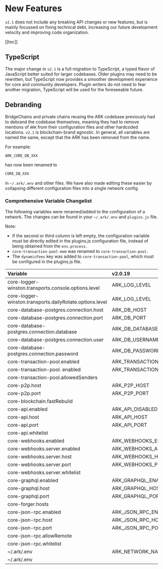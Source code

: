 # New Features

`v2.1` does not include any breaking API changes or new features, but is mainly focussed on fixing technical debt, increasing our future development velocity and improving code organization.

[[toc]]

## TypeScript

The major change in `v2.1` is a full migration to TypeScript, a typed flavor of JavaScript better suited for larger codebases. Older plugins may need to be rewritten, but TypeScript now provides a smoother development experience for core and community developers. Plugin writers do not need to fear another migration, TypeScript will be used for the foreseeable future.

## Debranding

BridgeChains and private chains reusing the ARK codebase previously had to debrand the codebase themselves, meaning they had to remove mentions of `ARK` from their configuration files and other hardcoded locations. `v2.1` is blockchain-brand agnostic. In general, all variables are named the same, except that the ARK has been removed from the name.

For example:

```bash
ARK_CORE_DB_XXX
```

has now been renamed to

```bash
CORE_DB_XXX
```

in `~/.ark/.env` and other files. We have also made editing these easier by collapsing different configuration files into a single network config.

### Comprehensive Variable Changelist

The following variables were renamed/added to the configuration of a network. The changes can be found in your `~/.ark/.env` and `plugins.js` file.

Note:

- If the second or third column is left empty, the configuration variable must be directly edited in the plugins.js configuration file, instead of being obtained from the `env.process`.
- `core-transaction-pool-mem` was renamed to `core-transaction-pool`.
- The `dynamicFees` key was added to `core-transaction-pool`, which must be configured in the plugins.js file.

| Variable                                                 | v2.0.19                             | v2.1                                 | default                                                     |
| :------------------------------------------------------- | :---------------------------------- | :----------------------------------- | :---------------------------------------------------------- |
| core-logger-winston.transports.console.options.level     | ARK_LOG_LEVEL                       | CORE_LOG_LEVEL                       | 'debug'                                                     |
| core-logger-winston.transports.dailyRotate.options.level | ARK_LOG_LEVEL                       | CORE_LOG_LEVEL                       | 'debug'                                                     |
| core-database-postgres.connection.host                   | ARK_DB_HOST                         | CORE_DB_HOST                         | 'localhost'                                                 |
| core-database-postgres.connection.port                   | ARK_DB_PORT                         | CORE_DB_PORT                         | 5432                                                        |
| core-database-postgres.connection.database               | ARK_DB_DATABASE                     | CORE_DB_DATABASE                     | ${process.env.CORE_TOKEN}\_${process.env.CORE_NETWORK_NAME} |
| core-database-postgres.connection.user                   | ARK_DB_USERNAME                     | CORE_DB_USERNAME                     | 'ark'                                                       |
| core-database-postgres.connection.password               | ARK_DB_PASSWORD                     | CORE_DB_PASSWORD                     | 'password'                                                  |
| core-transaction-pool.enabled                            | ARK_TRANSACTION_POOL_DISABLED       | CORE_TRANSACTION_POOL_DISABLED       | true                                                        |
| core-transaction-pool. enabled                           | ARK_TRANSACTION_POOL_MAX_PER_SENDER | CORE_TRANSACTION_POOL_MAX_PER_SENDER | 300                                                         |
| core-transaction-pool.allowedSenders                     |                                     |                                      | []                                                          |
| core-p2p.host                                            | ARK_P2P_HOST                        | CORE_P2P_HOST                        | "0.0.0.0"                                                   |
| core-p2p.port                                            | ARK_P2P_PORT                        | CORE_P2P_PORT                        | 4001                                                        |
| core-blockchain.fastRebuild                              |                                     |                                      | false                                                       |
| core-api.enabled                                         | ARK_API_DISABLED                    | CORE_API_DISABLED                    | true                                                        |
| core-api.host                                            | ARK_API_HOST                        | CORE_API_HOST                        | "0.0.0.0"                                                   |
| core-api.port                                            | ARK_API_PORT                        | CORE_API_PORT                        | 4003                                                        |
| core-api.whitelist                                       |                                     |                                      | ['*']                                                       |
| core-webhooks.enabled                                    | ARK_WEBHOOKS_ENABLED                | CORE_WEBHOOKS_ENABLED                | false                                                       |
| core-webhooks.server.enabled                             | ARK_WEBHOOKS_API_ENABLED            | CORE_WEBHOOKS_API_ENABLED            | false                                                       |
| core-webhooks.server.host                                | ARK_WEBHOOKS_HOST                   | CORE_WEBHOOKS_HOST                   | '0.0.0.0'                                                   |
| core-webhooks.server.port                                | ARK_WEBHOOKS_PORT                   | CORE_WEBHOOKS_PORT                   | 4004                                                        |
| core-webhooks.server.whitelist                           |                                     |                                      | ["127.0.0.1", "::ffff:127.0.0.1"]                           |
| core-graphql.enabled                                     | ARK_GRAPHQL_ENABLED                 | CORE_GRAPHQL_ENABLED                 | false                                                       |
| core-graphql.host                                        | ARK_GRAPHQL_HOST                    | CORE_GRAPHQL_HOST                    | '0.0.0.0'                                                   |
| core-graphql.port                                        | ARK_GRAPHQL_PORT                    | CORE_GRAPHQL_PORT                    | 4005                                                        |
| core-forger.hosts                                        |                                     |                                      | [`http://127.0.0.1:${process.env.CORE_P2P_PORT|| 4001}`]    |
| core-json-rpc.enabled                                    | ARK_JSON_RPC_ENABLED                | CORE_JSON_RPC_ENABLED                | false                                                       |
| core-json-rpc.host                                       | ARK_JSON_RPC_HOST                   | CORE_JSON_RPC_HOST                   | '0.0.0.0'                                                   |
| core-json-rpc.port                                       | ARK_JSON_RPC_PORT                   | CORE_JSON_RPC_PORT                   | 8080                                                        |
| core-json-rpc.allowRemote                                |                                     |                                      | false                                                       |
| core-json-rpc.whitelist                                  |                                     |                                      | ["127.0.0.1", "::ffff:127.0.0.1"]                           |
| ~/.ark/.env                                              | ARK_NETWORK_NAME                    | CORE_NETWORK_NAME                    | 'ark'                                                       |
| ~/.ark/.env                                              |                                     | CORE_TOKEN                           | Ѧ                                                           |
